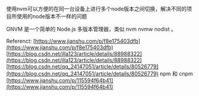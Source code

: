 使用nvm可以方便的在同一台设备上进行多个node版本之间切换，解决不同的项目所使用的node版本不一样的问题

GNVM 是一个简单的 Node.js 多版本管理器，类似 nvm nvmw nodist 。

Referenct:
[https://www.jianshu.com/p/f8e175403dfb](https://www.jianshu.com/p/f8e175403dfb)
[https://blog.csdn.net/illa123/article/details/88988322](https://blog.csdn.net/illa123/article/details/88988322)
[https://blog.csdn.net/qq_24147051/article/details/80526779](https://blog.csdn.net/qq_24147051/article/details/80526779)
npm 和 cnpm [https://www.jianshu.com/p/115594f64b41](https://www.jianshu.com/p/115594f64b41)
